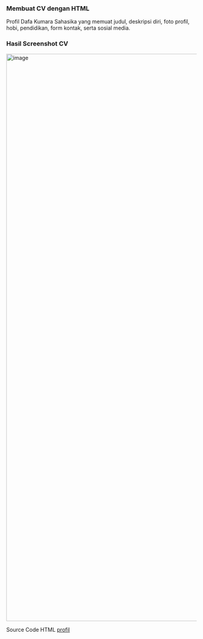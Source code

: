 ### Membuat CV dengan HTML
Profil Dafa Kumara Sahasika yang memuat judul, deskripsi diri, foto profil, hobi, pendidikan, form kontak, serta sosial media.

### Hasil Screenshot CV
<img width="2000" height="1500" alt="image" src="https://github.com/user-attachments/assets/7cd413d2-edb2-4924-9496-cddc294a5fc6" />

Source Code HTML 
[profil](profil.html)

